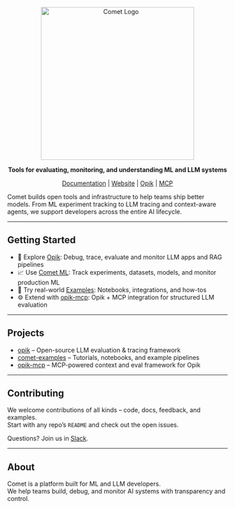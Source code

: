 <p align="center">
  <img src="https://www.comet.com/images/logo_comet_light.png" width="350" alt="Comet Logo" />
</p>

<p align="center">
  <strong>Tools for evaluating, monitoring, and understanding ML and LLM systems</strong>
</p>

<p align="center">
  <a href="https://www.comet.com/docs">Documentation</a> |
  <a href="https://www.comet.com">Website</a> |
  <a href="https://github.com/comet-ml/opik">Opik</a> |
  <a href="https://modelcontextprotocol.io">MCP</a>
</p>

Comet builds open tools and infrastructure to help teams ship better models. From ML experiment tracking to LLM tracing and context-aware agents, we support developers across the entire AI lifecycle.

---

## Getting Started

- 🔬 Explore [Opik](https://github.com/comet-ml/opik): Debug, trace, evaluate and monitor LLM apps and RAG pipelines
- 📈 Use [Comet ML](https://www.comet.com): Track experiments, datasets, models, and monitor production ML
- 🧪 Try real-world [Examples](https://github.com/comet-ml/comet-examples): Notebooks, integrations, and how-tos
- ⚙️ Extend with [opik-mcp](https://github.com/comet-ml/opik-mcp): Opik + MCP integration for structured LLM evaluation

---

## Projects

- [opik](https://github.com/comet-ml/opik) – Open-source LLM evaluation & tracing framework  
- [comet-examples](https://github.com/comet-ml/comet-examples) – Tutorials, notebooks, and example pipelines  
- [opik-mcp](https://github.com/comet-ml/opik-mcp) – MCP-powered context and eval framework for Opik

---

## Contributing

We welcome contributions of all kinds – code, docs, feedback, and examples.  
Start with any repo’s `README` and check out the open issues.

Questions? Join us in [Slack](https://www.comet.com/slack).

---

## About

Comet is a platform built for ML and LLM developers.  
We help teams build, debug, and monitor AI systems with transparency and control.

